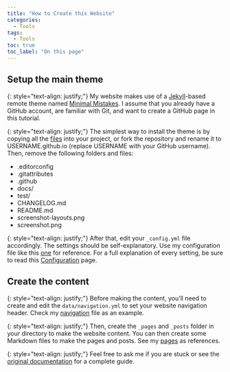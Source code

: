 ```yaml
---
title: "How to Create this Website"
categories:
  - Tools
tags:
  - Tools
toc: true
toc_label: "On this page"
---
```


## Setup the main theme

{: style="text-align: justify;"}
My website makes use of a [Jekyll](https://jekyllrb.com/docs/)-based remote theme named [Minimal Mistakes](https://mmistakes.github.io/minimal-mistakes/docs/quick-start-guide/).
I assume that you already have a GitHub account, are familiar with Git, and want to create a GitHub page in this tutorial. 


{: style="text-align: justify;"}
The simplest way to install the theme is by copying all the [files](https://github.com/mmistakes/minimal-mistakes) into your project, or fork the repository and rename it to USERNAME.github.io (replace USERNAME with your GitHub username).
Then, remove the following folders and files:
* .editorconfig
* .gitattributes
* .github
* docs/
* test/
* CHANGELOG.md
* README.md
* screenshot-layouts.png
* screenshot.png

{: style="text-align: justify;"}
After that, edit your `_config.yml` file accordingly. 
The settings should be self-explanatory. 
Use my configuration file like this [one](https://github.com/irhamta/irhamta.github.io/blob/master/_config.yml) for reference.
For a full explanation of every setting, be sure to read this [Configuration](https://mmistakes.github.io/minimal-mistakes/docs/configuration/) page.

## Create the content

{: style="text-align: justify;"}
Before making the content, you’ll need to create and edit the `data/navigation.yml` to set your website navigation header. Check my [navigation](https://github.com/irhamta/irhamta.github.io/blob/master/_data/navigation.yml) file as an example.

{: style="text-align: justify;"}
Then, create the `_pages` and `_posts` folder in your directory to make the website content.
You can then create some Markdown files to make the pages and posts.
See my [pages](https://github.com/irhamta/irhamta.github.io/tree/master/_pages) as references.

{: style="text-align: justify;"}
Feel free to ask me if you are stuck or see the [original documentation](https://mmistakes.github.io/minimal-mistakes/docs/quick-start-guide/) for a complete guide.